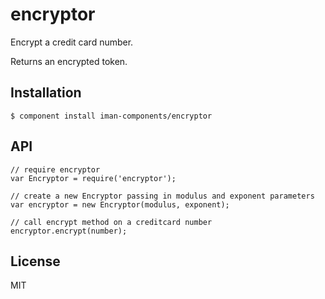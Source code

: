 
# encryptor

  Encrypt a credit card number.  

  Returns an encrypted token.

## Installation

    $ component install iman-components/encryptor

## API

	// require encryptor
	var Encryptor = require('encryptor');

	// create a new Encryptor passing in modulus and exponent parameters
	var encryptor = new Encryptor(modulus, exponent);

	// call encrypt method on a creditcard number
	encryptor.encrypt(number);

## License

  MIT
